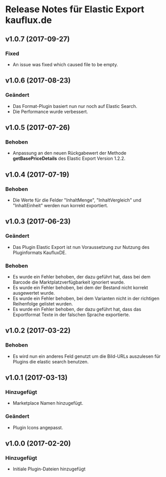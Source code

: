 # Release Notes für Elastic Export kauflux.de

## v1.0.7 (2017-09-27)

### Fixed
- An issue was fixed which caused file to be empty.

## v1.0.6 (2017-08-23) 

### Geändert
- Das Format-Plugin basiert nun nur noch auf Elastic Search.
- Die Performance wurde verbessert.

## v1.0.5 (2017-07-26)

### Behoben
- Anpassung an den neuen Rückgabewert der Methode **getBasePriceDetails** des Elastic Export Version 1.2.2.

## v1.0.4 (2017-07-19)

### Behoben
- Die Werte für die Felder "InhaltMenge", "InhaltVergleich" und "InhaltEinheit" werden nun korrekt exportiert.

## v1.0.3 (2017-06-23)

### Geändert
- Das Plugin Elastic Export ist nun Voraussetzung zur Nutzung des Pluginformats KaufluxDE.

### Behoben
- Es wurde ein Fehler behoben, der dazu geführt hat, dass bei dem Barcode die Marktplatzverfügbarkeit ignoriert wurde.
- Es wurde ein Fehler behoben, bei dem der Bestand nicht korrekt ausgewertet wurde.
- Es wurde ein Fehler behoben, bei dem Varianten nicht in der richtigen Reihenfolge gelistet wurden.
- Es wurde ein Fehler behoben, der dazu geführt hat, dass das Exportformat Texte in der falschen Sprache exportierte.

## v1.0.2 (2017-03-22)

### Behoben
- Es wird nun ein anderes Feld genutzt um die Bild-URLs auszulesen für Plugins die elastic search benutzen.

## v1.0.1 (2017-03-13)

### Hinzugefügt
- Marketplace Namen hinzugefügt.

### Geändert
- Plugin Icons angepasst.

## v1.0.0 (2017-02-20)

### Hinzugefügt
- Initiale Plugin-Dateien hinzugefügt
